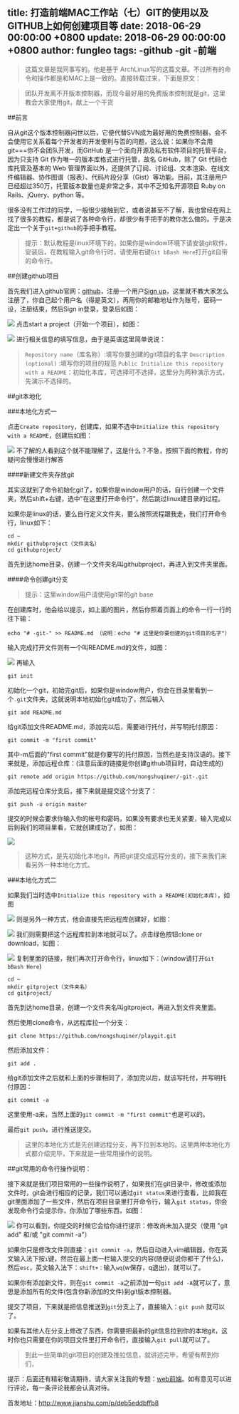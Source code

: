 title: 打造前端MAC工作站（七）GIT的使用以及GITHUB上如何创建项目等
date: 2018-06-29 00:00:00 +0800
update: 2018-06-29 00:00:00 +0800
author: fungleo
tags:
    -github
    -git
    -前端
---

> 这篇文章是我同事写的。他是基于 ArchLinux写的这篇文章。不过所有的命令和操作都是和MAC上是一致的。直接转载过来，下面是原文：

>团队开发离不开版本控制器，而现今最好用的免费版本控制就是git，这里教会大家使用git，献上一个干货

##前言

自从git这个版本控制器问世以后，它便代替SVN成为最好用的免费控制器，会不会使用它关系着每个开发者的开发便利与否的问题，这么说：如果你不会用git===你不会团队开发，而GitHub 是一个面向开源及私有软件项目的托管平台，因为只支持 Git 作为唯一的版本库格式进行托管，故名 GitHub，除了 Git 代码仓库托管及基本的 Web 管理界面以外，还提供了订阅、讨论组、文本渲染、在线文件编辑器、协作图谱（报表）、代码片段分享（Gist）等功能。目前，其注册用户已经超过350万，托管版本数量也是非常之多，其中不乏知名开源项目 Ruby on Rails、jQuery、python 等。

很多没有工作过的同学，一般很少接触到它，或者说甚至不了解，我也曾经在网上找了很多的教程，都是说了各种命令行，却很少有手把手的教你怎么做的。于是决定出一个关于`git+github`的手把手教程。

>提示：默认教程是linux环境下的，如果你是window环境下请安装git软件，安装后，在教程输入git命令行时，请使用右键`Git bBash Here`打开git自带的命令行。

##创建github项目

首先我们进入github官网：[github](https://github.com/)，注册一个用户[Sign up](https://github.com/join?source=header-home)，这里就不教大家怎么注册了，你自己起个用户名（得是英文），再用你的邮箱地址作为账号，密码一设，注册结束，然后Sign in登录，登录后如图：

![](https://raw.githubusercontent.com/fengcms/articles/master/image/9d/6c1ae31da85886b47e3e47c1e9f800.jpg)
点击start a project（开始一个项目），如图：

![](https://raw.githubusercontent.com/fengcms/articles/master/image/6e/b343312f90b925b5d5e125dd411294.jpg)
进行相关信息的填写信息，由于是英语这里简单说说：
>`Repository name`（库名称）:填写你要创建的git项目的名字
`Description (optional)` :填写你的项目的规范
`Public Initialize this repository with a README`：初始化本库，可选择可不选择，这里分为两种演示方式，先演示不选择的。

##git本地化

###本地化方式一

点击`Create repository`，创建库，如果不选中`Initialize this repository with a README`，创建后如图：

![](https://raw.githubusercontent.com/fengcms/articles/master/image/e4/a12e4a21b8b52d3318eac06b7db403.jpg)
不了解的人看到这个就不能理解了，这是什么？不急，按照下面的教程，你的疑问会慢慢进行解答

####新建文件夹存放git

其实这就到了命令初始化git了，如果你是window用户的话，自行创建一个文件夹，然后shift+右键，选中"在这里打开命令行"，然后跳过linux建目录的过程。

如果你是linux的话，要么自行定义文件夹，要么按照流程跟我走，我们打开命令行，linux如下：

```
cd ~
mkdir githubproject（文件夹名）
cd githubproject/ 
```
首先到达home目录，创建一个文件夹名叫githubproject，再进入到文件夹里面。

####命令创建git分支

>提示：这里window用户请使用git带的git base

在创建库时，他会给以提示，如上面的图片，然后你照着页面上的命令一行一行的往下输：

```
echo "# -git-" >> README.md （说明：echo "# 这里是你要创建的git项目的名字"）
```

输入完成打开文件则有一个叫README.md的文件，如图：

![](https://raw.githubusercontent.com/fengcms/articles/master/image/ee/3662c71dd23429ad1b58b399de8a68.jpg)
再输入

```
git init
```

初始化一个git，初始完git后，如果你是window用户，你会在目录里看到一个`.git`文件夹，这就说明本地初始化git成功了，然后输入

```
git add README.md
```

给git添加文件README.md，添加完以后，需要进行托付，并写明托付原因：

```
git commit -m "first commit"
```

其中-m后面的"first commit"就是你要写的托付原因，当然也是支持汉语的。接下来就是，添加远程仓库：(注意后面的链接是你创建github项目时，自动生成的)

```
git remote add origin https://github.com/nongshuqiner/-git-.git
```

添加完远程仓库分支后，接下来就是提交这个分支了：

```
git push -u origin master
```

提交的时候会要求你输入你的帐号和密码，如果没有要求也无关紧要，输入完成以后到我们的项目里看，它就创建成功了，如图：

![](https://raw.githubusercontent.com/fengcms/articles/master/image/f3/0e400ab06fa17951af91e353f8dead.jpg)
>这种方式，是先初始化本地git，再把git提交成远程分支的，接下来我们来看另外一种本地化方式。

###本地化方式二

如果我们当时选中`Initialize this repository with a README(初始化本库)`，如图

![](https://raw.githubusercontent.com/fengcms/articles/master/image/fd/6b0bea97b7e926408b862f58d030ba.jpg)
则是另外一种方式，他会直接先把远程库创建好，如图：

![](https://raw.githubusercontent.com/fengcms/articles/master/image/5e/91ef4ced89465ec77cb9256b342d03.jpg)
我们则需要把这个远程库拉到本地就可以了。点击绿色按钮clone or download，如图：

![](https://raw.githubusercontent.com/fengcms/articles/master/image/f6/77b211346ab5c01bb7d613f9107ede.jpg)
复制里面的链接，我们再次打开命令行，linux如下：(window请打开`Git bBash Here`)
```
cd ~
mkdir gitproject（文件夹名）
cd gitproject/ 
```
首先到达home目录，创建一个文件夹名叫gitproject，再进入到文件夹里面。

然后使用clone命令，从远程库拉一个分支：

```
git clone https://github.com/nongshuqiner/playgit.git
```

然后添加文件：

```
git add .
```

给git添加文件之后就和上面的步骤相同了，添加完以后，就该写托付，并写明托付原因：

```
git commit -a
```

这里使用-a来，当然上面的`git commit -m "first commit"`也是可以的。

最后`git push`，进行推送提交。

>这里的本地化方式是先创建远程分支，再下拉到本地的。这里两种本地化方式都介绍完毕，下来就是一些常用操作的说明。

##git常用的命令行操作说明：

接下来就是我们项目常用的一些操作说明了，如果我们在git目录中，修改或添加文件时，git会进行相应的记录，我们可以通过`git status`来进行查看，比如我在git里面添加了一些文件，然后在项目目录里打开命令行，输入`git status`，你会发现命令行会提示你，你添加了哪些东西，如图：

![](https://raw.githubusercontent.com/fengcms/articles/master/image/4e/ae1667f3fccaa8102bd780f7d38b2f.jpg)
你可以看到，你提交的时候它会给你进行提示：修改尚未加入提交（使用 "git add" 和/或 "git commit -a"）

如果你只是修改文件则直接：`git commit -a`，然后自动进入vim编辑器，你在英文输入法下按`i`键，然后在最上面一栏输入提交的内容(随便说说你都干了什么)，然后`esc`，英文输入法下：`shift+：`输入`wq`(w保存，q退出)，就可以了。

如果你有添加新文件，则在`git commit -a`之前添加一句`git add -A`就可以了，意思是添加所有的文件(包含你新添加的文件)到git版本控制器。

提交了项目，下来就是把信息推送到`git`分支上了，直接输入：`git push` 就可以了。

如果有其他人在分支上修改了东西，你需要把最新的git信息拉到你的本地git，这时你也只需要在你的项目文件里打开命令行，直接输入`git pull`就可以了。

>到此一些简单的git项目的创建及推拉信息，就讲述完毕，希望有帮到你们，

提示：后面还有精彩敬请期待，请大家关注我的专题：[web前端](http://www.jianshu.com/c/3cd9ede78e18)。如有意见可以进行评论，每一条评论我都会认真对待。

首发地址：http://www.jianshu.com/p/deb5eddbffb8
